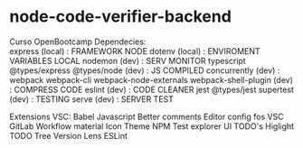 # node-code-verifier-backend
Curso OpenBootcamp
Dependecies:            
express (local)                                                         : FRAMEWORK NODE
dotenv (local)                                                          : ENVIROMENT VARIABLES LOCAL
nodemon (dev)                                                           : SERV MONITOR
typescript @types/express @types/node (dev)                             : JS COMPILED
concurrently (dev)                                                      :
webpack webpack-cli webpack-node-externals webpack-shell-plugin (dev)   : COMPRESS CODE
eslint (dev)                                                            : CODE CLEANER
jest @types/jest supertest (dev)                                        : TESTING
serve (dev)                                                             : SERVER TEST


Extensions VSC:
Babel Javascript
Better comments
Editor config fos VSC
GitLab Workflow
material Icon Theme
NPM
Test explorer UI
TODO's Higlight
TODO Tree
Version Lens
ESLint
